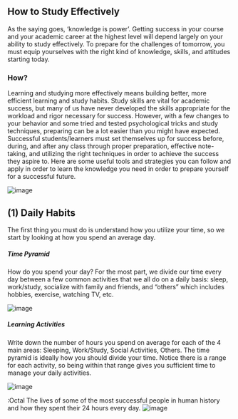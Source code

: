 ## How to Study Effectively
As the saying goes, ‘knowledge is power’.  Getting success in your course and your academic career at the highest level will depend largely on your ability 
to study effectively. To prepare for the challenges of tomorrow, you must equip yourselves with the right kind of knowledge, skills, and attitudes starting today. 

### How? 
Learning and studying more effectively means building better, more efficient learning and study habits. 
Study skills are vital for academic success, but many of us have never developed the skills appropriate for the workload and rigor necessary for success. 
However, with a few changes to your behavior and some tried and tested psychological tricks and study techniques, preparing can be a lot easier than 
you might have expected. Successful students/learners must set themselves up for success before, during, and after any class through proper preparation,
effective note-taking, and utilizing the right techniques in order to achieve the success they aspire to. Here are some useful tools and strategies you can follow and 
apply in order to learn the knowledge you need in order to prepare yourself for a successful future.

![image](https://user-images.githubusercontent.com/73167960/201541466-a3564295-3865-408e-b9b3-ebbc010dfb0b.png)

 
## (1) Daily Habits
The first thing you must do is understand how you utilize your time, so we start by looking at how you spend an average day.

##### Time Pyramid
How do you spend your day? For the most part, we divide our time every day between a few common activities that we all do on a daily basis: sleep, work/study, socialize with family and friends, and “others” which includes hobbies, exercise, watching TV, etc.

![image](https://user-images.githubusercontent.com/73167960/201541524-e3839201-6e76-4c3f-a318-e88607bcfd1b.png)

##### Learning Activities
Write down the number of hours you spend on average for each of the 4 main areas: Sleeping, Work/Study, Social Activities, Others. The time pyramid is ideally how you should divide your time. Notice there is a range for each activity, so being within that range gives you sufficient time to manage your daily activities. 

![image](https://user-images.githubusercontent.com/73167960/201541560-a988f015-efee-4cf4-aa13-71ef6a2d9029.png)

:Octal The lives of some of the most successful people in human history and how they spent their 24 hours every day.
![image](https://user-images.githubusercontent.com/73167960/201541638-2b3477f7-a136-426e-9a77-3ab9d72eda7c.png)

   



